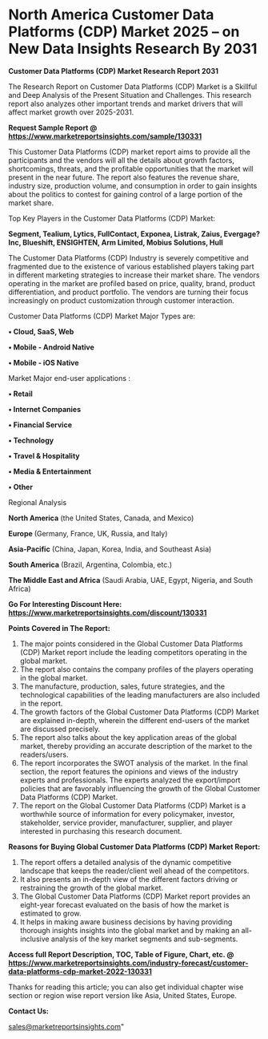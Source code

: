# North America Customer Data Platforms  (CDP) Market 2025 – on New Data Insights Research By 2031

<strong>Customer Data Platforms  (CDP) Market Research Report 2031</strong>

The Research Report on Customer Data Platforms  (CDP) Market is a Skillful and Deep Analysis of the Present Situation and Challenges. This research report also analyzes other important trends and market drivers that will affect market growth over 2025-2031.

<strong>Request Sample Report @ <a href=https://www.marketreportsinsights.com/sample/130331>https://www.marketreportsinsights.com/sample/130331</a></strong>

This Customer Data Platforms  (CDP) market report aims to provide all the participants and the vendors will all the details about growth factors, shortcomings, threats, and the profitable opportunities that the market will present in the near future. The report also features the revenue share, industry size, production volume, and consumption in order to gain insights about the politics to contest for gaining control of a large portion of the market share.

Top Key Players in the Customer Data Platforms  (CDP) Market:

<strong>Segment, Tealium, Lytics, FullContact, Exponea, Listrak, Zaius, Evergage?Inc, Blueshift, ENSIGHTEN, Arm Limited, Mobius Solutions, Hull</strong>

The Customer Data Platforms  (CDP) Industry is severely competitive and fragmented due to the existence of various established players taking part in different marketing strategies to increase their market share. The vendors operating in the market are profiled based on price, quality, brand, product differentiation, and product portfolio. The vendors are turning their focus increasingly on product customization through customer interaction.

Customer Data Platforms  (CDP) Market Major Types are:

<strong>• Cloud, SaaS, Web

• Mobile - Android Native

• Mobile - iOS Native</strong>

Market Major end-user applications :

<strong>• Retail

• Internet Companies

• Financial Service

• Technology

• Travel & Hospitality

• Media & Entertainment

• Other</strong>

Regional Analysis

</u><strong><b>North America</b></strong> (the United States, Canada, and Mexico)

<strong><b>Europe </b></strong>(Germany, France, UK, Russia, and Italy)

<strong><b>Asia-Pacific</b></strong> (China, Japan, Korea, India, and Southeast Asia)

<strong><b>South America</b></strong> (Brazil, Argentina, Colombia, etc.)

<strong><b>The Middle East and Africa</b></strong> (Saudi Arabia, UAE, Egypt, Nigeria, and South Africa)

<strong>Go For Interesting Discount Here: <a href=https://www.marketreportsinsights.com/discount/130331>https://www.marketreportsinsights.com/discount/130331</a></strong>

<strong>Points Covered in The Report:</strong>
<ol>
  <li>The major points considered in the Global Customer Data Platforms  (CDP) Market report include the leading competitors operating in the global market.</li>
  <li>The report also contains the company profiles of the players operating in the global market.</li>
  <li>The manufacture, production, sales, future strategies, and the technological capabilities of the leading manufacturers are also included in the report.</li>
  <li>The growth factors of the Global Customer Data Platforms  (CDP) Market are explained in-depth, wherein the different end-users of the market are discussed precisely.</li>
  <li>The report also talks about the key application areas of the global market, thereby providing an accurate description of the market to the readers/users.</li>
  <li>The report incorporates the SWOT analysis of the market. In the final section, the report features the opinions and views of the industry experts and professionals. The experts analyzed the export/import policies that are favorably influencing the growth of the Global Customer Data Platforms  (CDP) Market.</li>
  <li>The report on the Global Customer Data Platforms  (CDP) Market is a worthwhile source of information for every policymaker, investor, stakeholder, service provider, manufacturer, supplier, and player interested in purchasing this research document.</li>
</ol>
<strong>Reasons for Buying Global Customer Data Platforms  (CDP) Market Report:</strong>

<ol>
  <li>The report offers a detailed analysis of the dynamic competitive landscape that keeps the reader/client well ahead of the competitors.</li>
  <li>It also presents an in-depth view of the different factors driving or restraining the growth of the global market.</li>
  <li>The Global Customer Data Platforms  (CDP) Market report provides an eight-year forecast evaluated on the basis of how the market is estimated to grow.</li>
  <li>It helps in making aware business decisions by having providing thorough insights insights into the global market and by making an all-inclusive analysis of the key market segments and sub-segments.</li>
</ol>
<strong>Access full Report Description, TOC, Table of Figure, Chart, etc. @ <a href=https://www.marketreportsinsights.com/industry-forecast/customer-data-platforms-cdp-market-2022-130331>https://www.marketreportsinsights.com/industry-forecast/customer-data-platforms-cdp-market-2022-130331</a></strong>


Thanks for reading this article; you can also get individual chapter wise section or region wise report version like Asia, United States, Europe.

<strong>Contact Us:</strong>

sales@marketreportsinsights.com"
